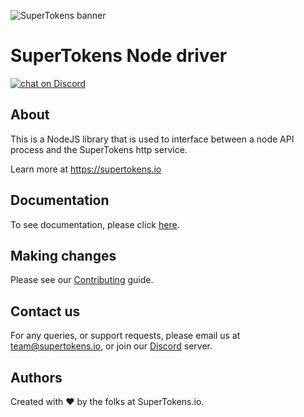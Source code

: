 
![SuperTokens banner](https://raw.githubusercontent.com/supertokens/supertokens-logo/master/images/Artboard%20%E2%80%93%2027%402x.png)

# SuperTokens Node driver

<a href="https://supertokens.io/discord">
<img src="https://img.shields.io/discord/603466164219281420.svg?logo=discord"
    alt="chat on Discord"></a>
    
## About
This is a NodeJS library that is used to interface between a node API process and the SuperTokens http service.

Learn more at https://supertokens.io

## Documentation
To see documentation, please click [here](https://supertokens.io/docs/node/installation).

## Making changes
Please see our [Contributing](https://github.com/supertokens/supertokens-node/blob/master/CONTRIBUTING.md) guide.

## Contact us
For any queries, or support requests, please email us at team@supertokens.io, or join our [Discord](supertokens.io/discord) server.

## Authors
Created with :heart: by the folks at SuperTokens.io.